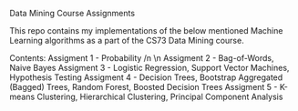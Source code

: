 Data Mining Course Assignments

This repo contains my implementations of the below mentioned Machine Learning algorithms as a part of the CS73 Data Mining course.

Contents:
Assigment 1 - Probability /n \n
Assigment 2 - Bag-of-Words, Naive Bayes
Assigment 3 - Logistic Regression, Support Vector Machines, Hypothesis Testing
Assigment 4 - Decision Trees, Bootstrap Aggregated (Bagged) Trees, Random Forest, Boosted Decision Trees
Assigment 5 - K-means Clustering, Hierarchical Clustering, Principal Component Analysis
